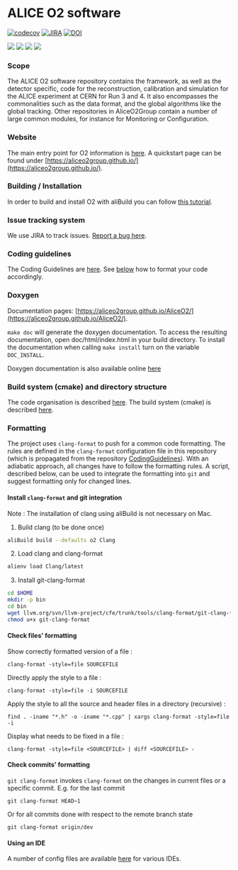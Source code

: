 
ALICE O2 software
=================

[![codecov](https://codecov.io/gh/AliceO2Group/AliceO2/branch/dev/graph/badge.svg)](https://codecov.io/gh/AliceO2Group/AliceO2/branches/dev)
[![JIRA](https://img.shields.io/badge/JIRA-Report%20issue-blue.svg)](https://alice.its.cern.ch/jira/secure/CreateIssue.jspa?pid=11201&issuetype=1)
[![DOI](https://zenodo.org/badge/DOI/10.5281/zenodo.1493334.svg)](https://doi.org/10.5281/zenodo.1493334)

[![](http://ali-ci.cern.ch/repo/buildstatus/AliceO2Group/AliceO2/dev/build_O2_o2.svg)](https://ali-ci.cern.ch/repo/logs/AliceO2Group/AliceO2/dev/latest/build_O2_o2/fullLog.txt)
[![](http://ali-ci.cern.ch/repo/buildstatus/AliceO2Group/AliceO2/dev/build_o2_macos.svg)](https://ali-ci.cern.ch/repo/logs/AliceO2Group/AliceO2/dev/latest/build_o2_macos/fullLog.txt)
[![](http://ali-ci.cern.ch/repo/buildstatus/AliceO2Group/AliceO2/dev/build_o2checkcode_o2.svg)](https://ali-ci.cern.ch/repo/logs/AliceO2Group/AliceO2/dev/latest/build_o2checkcode_o2/fullLog.txt)
[![](http://ali-ci.cern.ch/repo/buildstatus/AliceO2Group/AliceO2/dev/build_O2_o2-dev-fairroot.svg)](https://ali-ci.cern.ch/repo/logs/AliceO2Group/AliceO2/dev/latest/build_O2_o2-dev-fairroot/fullLog.txt)

### Scope
The ALICE O2 software repository contains the framework, as well as the detector specific, code for the reconstruction, calibration and simulation for the ALICE experiment at CERN for Run 3 and 4. It also encompasses the commonalities such as the data format, and the global algorithms like the global tracking.
Other repositories in AliceO2Group contain a number of large common modules, for instance for Monitoring or Configuration.

### Website
The main entry point for O2 information is [here](http://alice-o2.web.cern.ch/).
A quickstart page can be found under [https://aliceo2group.github.io/](https://aliceo2group.github.io/).

### Building / Installation
In order to build and install O2 with aliBuild you can follow [this tutorial](http://alisw.github.io/alibuild/o2-tutorial.html).

### Issue tracking system
We use JIRA to track issues. [Report a bug here](https://alice.its.cern.ch/jira/secure/CreateIssue.jspa?pid=11201&issuetype=1).

### Coding guidelines
The Coding Guidelines are [here](https://github.com/AliceO2Group/CodingGuidelines).
See [below](###Formatting) how to format your code accordingly.

### Doxygen
Documentation pages: [https://aliceo2group.github.io/AliceO2/](https://aliceo2group.github.io/AliceO2/).

`make doc` will generate the doxygen documentation.
To access the resulting documentation, open doc/html/index.html in your
build directory. To install the documentation when calling `make install`
turn on the variable `DOC_INSTALL`.

Doxygen documentation is also available online [here](http://aliceo2group.github.io/AliceO2/)

### Build system (cmake) and directory structure
The code organisation is described [here](doc/CodeOrganization.md).
The build system (cmake) is described [here](doc/CMakeInstructions.md).

### Formatting
The project uses `clang-format` to push for a common code formatting. The rules are defined in 
the `clang-format` configuration file in this repository (which is propagated from the repository [CodingGuidelines](https://github.com/AliceO2Group/CodingGuidelines)). With an adiabatic
approach, all changes have to follow the formatting rules. A script, described below, can be
used to integrate the formatting into `git` and suggest formatting only for
changed lines.

#### Install `clang-format` and git integration

Note : The installation of clang using aliBuild is not necessary on Mac. 

1. Build clang (to be done once)
```bash
aliBuild build --defaults o2 Clang
```
2. Load clang and clang-format
```bash
alienv load Clang/latest
```
3. Install git-clang-format
```bash
cd $HOME
mkdir -p bin
cd bin
wget llvm.org/svn/llvm-project/cfe/trunk/tools/clang-format/git-clang-format
chmod u+x git-clang-format
```

#### Check files' formatting
Show correctly formatted version of a file :
```
clang-format -style=file SOURCEFILE
```

Directly apply the style to a file :
```
clang-format -style=file -i SOURCEFILE
```

Apply the style to all the source and header files in a directory (recursive) : 

```
find . -iname "*.h" -o -iname "*.cpp" | xargs clang-format -style=file -i 
```

Display what needs to be fixed in a file : 
```
clang-format -style=file <SOURCEFILE> | diff <SOURCEFILE> -
```

#### Check commits' formatting
`git clang-format` invokes `clang-format` on the changes in current files
or a specific commit. E.g. for the last commit
```
git clang-format HEAD~1
```

Or for all commits done with respect to the remote branch state
```
git clang-format origin/dev
```

#### Using an IDE
A number of config files are available [here](https://github.com/AliceO2Group/CodingGuidelines) for various IDEs.
